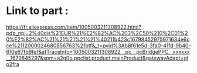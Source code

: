 # Link to part :
https://fr.aliexpress.com/item/1005003211308922.html?pdp_npi=2%40dis%21EUR%21%E2%82%AC%203%2C50%210%2C01%20%E2%82%AC%21%21%21%21%21%40211b423c16798452975971634e6cce%2112000024680856763%21btf&_t=pvid%3Ab8f61e5d-3fa0-41fd-9b40-6f0e67fb9fef&afTraceInfo=1005003211308922__pc__pcBridgePPC__xxxxxx__1679845297&spm=a2g0o.ppclist.product.mainProduct&gatewayAdapt=glo2fra
